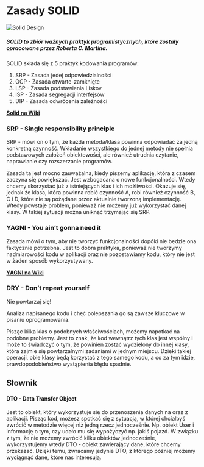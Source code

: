 # Zasady SOLID

![Solid Design ](https://img.shields.io/badge/Solid_Design-Principles--in--Java-green.svg?longCache=true&style=for-the-badge)

##### SOLID to zbiór ważnych praktyk programistycznych, które zostały opracowane przez Roberta C. Martina.

SOLID składa się z 5 praktyk kodowania programów:

1. SRP - Zasada jedej odpowiedzialności
2. OCP - Zasada otwarte-zamknięte
3. LSP - Zasada podstawienia Liskov
4. ISP - Zasada segregacji interfejsów
5. DIP - Zasada odwrócenia zależności

**[Solid na Wiki](https://pl.wikipedia.org/wiki/SOLID_(programowanie_obiektowe))**

### SRP - Single responsibility principle

SRP - mówi on o tym, że każda metoda/klasa powinna odpowiadać za jedną konkretną czynność. Wkładanie wszystkiego do jednej metody nie spełnia podstawowych założeń obiektowości, ale również utrudnia czytanie, naprawianie czy rozszerzanie programów.

Zasada ta jest mocno zauważalna, kiedy piszemy aplikację, która z czasem zaczyna się powiększać. Jest wzbogacana o nowe funkcjonalności. Wtedy chcemy skorzystać już z istniejących klas i ich możliwości. Okazuje się, jednak że klasa, która powinna robić czynność A, robi również czynność B, C i D, które nie są pożądane przez aktualnie tworzoną implementację. Wtedy powstaje problem, ponieważ nie możemy już wykorzystać danej klasy. W takiej sytuacji można uniknąć trzymając się SRP.


### YAGNI - You ain’t gonna need it

Zasada mówi o tym, aby nie tworzyć funkcjonalności dopóki nie będzie ona faktycznie potrzebna. Jest to dobra praktyka, ponieważ nie tworzymy nadmiarowości kodu w aplikacji oraz nie pozostawiamy kodu, który nie jest w żaden sposób wykorzystywany.


**[YAGNI na Wiki](https://en.wikipedia.org/wiki/You_aren%27t_gonna_need_it)**

### DRY - Don’t repeat yourself

Nie powtarzaj się! 

Analiza napisanego kodu i chęć polepszania go są zawsze kluczowe w pisaniu oprogramowania.

Pisząc kilka klas o podobnych właściwościach, możemy napotkać na podobne problemy. Jest to znak, że kod wewnątrz tych klas jest wspólny i może to świadczyć o tym, że powinien zostać wydzielony do innej klasy, która zajmie się powtarzalnymi zadaniami w jednym miejscu. Dzięki takiej operacji, obie klasy będą korzystać z tego samego kodu, a co za tym idzie, prawdopodobieństwo wystąpienia błędu spadnie.


## Słownik

#### DTO - Data Transfer Object

Jest to obiekt, który wykorzystuje się do przenoszenia danych na oraz z aplikacji. Pisząc kod, możesz spotkać się z sytuacją, w której chciałbyś zwrócić w metodzie więcej niż jedną rzecz jednocześnie. Np. obiekt User i informację o tym, czy udało mu się wypożyczyć np. jakiś pojazd. W związku z tym, że nie możemy zwrócić kilku obiektów jednocześnie, wykorzystujemy wtedy DTO - obiekt zawierający dane, które chcemy przekazać. Dzięki temu, zwracamy jedynie DTO, z którego później możemy wyciągnąć dane, które nas interesują.